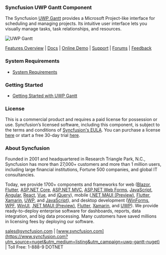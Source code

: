 ### Syncfusion UWP Gantt Component
The Syncfusion [UWP Gantt](https://www.syncfusion.com/uwp-ui-controls/gantt?utm_source=nuget&utm_medium=listing&utm_campaign=uwp-gantt-nuget) provides a Microsoft Project-like interface for scheduling and managing projects. Its intuitive user interface lets you visually manage tasks, task relationships, and resources.

![UWP Gantt](https://cdn.syncfusion.com/nuget-readme/uwp/uwp_gantt.png)

[Features Overview](https://www.syncfusion.com/uwp-ui-controls/gantt?utm_source=nuget&utm_medium=listing&utm_campaign=uwp-gantt-nuget) | [Docs](https://help.syncfusion.com/uwp/gantt/getting-started?utm_source=nuget&utm_medium=listing&utm_campaign=uwp-gantt-nuget?utm_source=nuget&utm_medium=listing&utm_campaign=uwp-gantt-nuget) | [Online Demo](https://github.com/syncfusion/uwp-demos?utm_source=nuget&utm_medium=listing&utm_campaign=uwp-gantt-nuget) | [Support](https://www.syncfusion.com/support/directtrac/incidents/newincident?utm_source=nuget&utm_medium=listing&utm_campaign=uwp-gantt-nuget) | [Forums](https://www.syncfusion.com/forums/uwp?utm_source=nuget&utm_medium=listing&utm_campaign=uwp-gantt-nuget) | [Feedback](https://www.syncfusion.com/feedback/uwp?utm_source=nuget&utm_medium=listing&utm_campaign=uwp-gantt-nuget)

### System Requirements

* [System Requirements](https://help.syncfusion.com/uwp/installation-and-upgrade/system-requirements?utm_source=nuget&utm_medium=listing&utm_campaign=uwp-gantt-nuget)

### Getting Started

* [Getting Started with UWP Gantt](https://help.syncfusion.com/uwp/gantt/getting-started?utm_source=nuget&utm_medium=listing&utm_campaign=uwp-gantt-nuget?utm_source=nuget&utm_medium=listing&utm_campaign=uwp-gantt-nuget)

### License

This is a commercial product and requires a paid license for possession or use. Syncfusion’s licensed software, including this component, is subject to the terms and conditions of [Syncfusion's EULA](https://www.syncfusion.com/eula/es/?utm_source=nuget&utm_medium=listing&utm_campaign=uwp-gantt-nuget). You can purchase a license [here](https://www.syncfusion.com/sales/products?utm_source=nuget&utm_medium=listing&utm_campaign=uwp-gantt-nuget) or start a free 30-day trial [here](https://www.syncfusion.com/account/manage-trials/start-trials?utm_source=nuget&utm_medium=listing&utm_campaign=uwp-gantt-nuget).

### About Syncfusion

Founded in 2001 and headquartered in Research Triangle Park, N.C., Syncfusion has more than 27,000+ customers and more than 1 million users, including large financial institutions, Fortune 500 companies, and global IT consultancies.
 
Today, we provide 1700+ components and frameworks for web ([Blazor](https://www.syncfusion.com/blazor-components?utm_source=nuget&utm_medium=listing&utm_campaign=uwp-gantt-nuget), [Flutter](https://www.syncfusion.com/flutter-widgets?utm_source=nuget&utm_medium=listing&utm_campaign=uwp-gantt-nuget), [ASP.NET Core](https://www.syncfusion.com/aspnet-core-ui-controls?utm_source=nuget&utm_medium=listing&utm_campaign=uwp-gantt-nuget), [ASP.NET MVC](https://www.syncfusion.com/aspnet-mvc-ui-controls?utm_source=nuget&utm_medium=listing&utm_campaign=uwp-gantt-nuget), [ASP.NET Web Forms](https://www.syncfusion.com/jquery/aspnet-webforms-ui-controls?utm_source=nuget&utm_medium=listing&utm_campaign=uwp-gantt-nuget), [JavaScript](https://www.syncfusion.com/javascript-ui-controls?utm_source=nuget&utm_medium=listing&utm_campaign=uwp-gantt-nuget), [Angular](https://www.syncfusion.com/angular-ui-components?utm_source=nuget&utm_medium=listing&utm_campaign=uwp-gantt-nuget), [React](https://www.syncfusion.com/react-ui-components?utm_source=nuget&utm_medium=listing&utm_campaign=uwp-gantt-nuget), [Vue](https://www.syncfusion.com/vue-ui-components?utm_source=nuget&utm_medium=listing&utm_campaign=uwp-gantt-nuget), and [jQuery](https://www.syncfusion.com/jquery-ui-widgets?utm_source=nuget&utm_medium=listing&utm_campaign=uwp-gantt-nuget)), mobile ([.NET MAUI (Preview)](https://www.syncfusion.com/maui-controls?utm_source=nuget&utm_medium=listing&utm_campaign=uwp-gantt-nuget), [Flutter](https://www.syncfusion.com/flutter-widgets?utm_source=nuget&utm_medium=listing&utm_campaign=uwp-gantt-nuget), [Xamarin](https://www.syncfusion.com/xamarin-ui-controls?utm_source=nuget&utm_medium=listing&utm_campaign=uwp-gantt-nuget), [UWP](https://www.syncfusion.com/uwp-ui-controls?utm_source=nuget&utm_medium=listing&utm_campaign=uwp-gantt-nuget), and [JavaScript](https://www.syncfusion.com/javascript-ui-controls?utm_source=nuget&utm_medium=listing&utm_campaign=uwp-gantt-nuget)), and desktop development ([WinForms](https://www.syncfusion.com/winforms-ui-controls?utm_source=nuget&utm_medium=listing&utm_campaign=uwp-gantt-nuget), [WPF](https://www.syncfusion.com/wpf-controls?utm_source=nuget&utm_medium=listing&utm_campaign=uwp-gantt-nuget), [WinUI](https://www.syncfusion.com/winui-controls?utm_source=nuget&utm_medium=listing&utm_campaign=uwp-gantt-nuget), [.NET MAUI (Preview)](https://www.syncfusion.com/maui-controls?utm_source=nuget&utm_medium=listing&utm_campaign=uwp-gantt-nuget), [Flutter](https://www.syncfusion.com/flutter-widgets?utm_source=nuget&utm_medium=listing&utm_campaign=uwp-gantt-nuget), [Xamarin](https://www.syncfusion.com/xamarin-ui-controls?utm_source=nuget&utm_medium=listing&utm_campaign=uwp-gantt-nuget), and [UWP](https://www.syncfusion.com/uwp-ui-controls?utm_source=nuget&utm_medium=listing&utm_campaign=uwp-gantt-nuget)). We provide ready-to-deploy enterprise software for dashboards, reports, data integration, and big data processing. Many customers have saved millions in licensing fees by deploying our software.

[sales@syncfusion.com](mailto:sales@syncfusion.com?Subject=Syncfusion%20UWP%20Gantt-%20NuGet) | [www.syncfusion.com](https://www.syncfusion.com?utm_source=nuget&utm_medium=listing&utm_campaign=uwp-gantt-nuget) | Toll Free: 1-888-9 DOTNET
